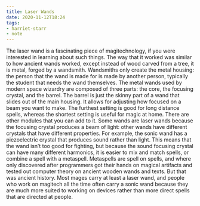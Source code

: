 ```yaml
---
title: Laser Wands
date: 2020-11-12T18:24
tags:
- harriet-starr
- note
---
```


The laser wand is a fascinating piece of magitechnology, if you were
interested in learning about such things. The way that it worked was
similar to how ancient wands worked, except instead of wood carved from
a tree, it is metal, forged by a wandsmith. Wandsmiths only create the
metal housing: the person that the wand is made for is made by another
person, typically the student that needs the wand themselves. The metal
wands used by modern space wizardry are composed of three parts: the
core, the focusing crystal, and the barrel. The barrel is just the
skinny part of a wand that slides out of the main housing. It allows for
adjusting how focused on a beam you want to make. The furthest setting
is good for long distance spells, whereas the shortest setting is useful
for magic at home. There are other modules that you can add to it. Some
wands are laser wands because the focusing crystal produces a beam of
light: other wands have different crystals that have different
properties. For example, the sonic wand has a piezoelectric crystal that
produces sound rather than light. This means that the wand isn’t too
good for fighting, but because the sound focusing crystal can have many
different harmonics, it is easier to mix and match spells, or combine a
spell with a metaspell. Metaspells are spell on spells, and where only
discovered after programmers got their hands on magical artifacts and
tested out computer theory on ancient wooden wands and texts. But that
was ancient history. Most mages carry at least a laser wand, and people
who work on magitech all the time often carry a sonic wand because they
are much more suited to working on devices rather than more direct
spells that are directed at people.
